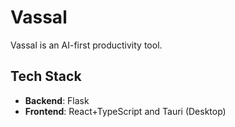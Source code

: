 # Vassal

Vassal is an AI-first productivity tool.

## Tech Stack

- **Backend**: Flask
- **Frontend**: React+TypeScript and Tauri (Desktop)
